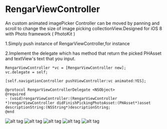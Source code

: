 # RengarViewController
An custom animated imagePicker Controller can be moved by panning and scroll to change the size of image picking collectionView.Designed for iOS 8 with Photo framework ( PhotoKit )

 1.Simply push instance of RengarViewController,for instance

 2.Implement the delegate which has method that return the picked PHAsset and textView's text that you input.
 
```
RengarViewController *vc = [RengarViewController new];
vc.delegate = self;
	
[self.navigationController pushViewController:vc animated:YES];
```
```
@protocol RengarViewControllerDelegate <NSObject>
@required
- (void)rengarViewController:(RengarViewController *)rengarViewController didFinishPickingPhotoAsset:(PHAsset*)asset descriptionString:(NSString*)descriptionString;
@end
```
![alt tag](https://github.com/peiweichen/RengarViewController/blob/master/RengarViewController/rengar480.mov.gif)
![alt tag](https://github.com/peiweichen/RengarViewController/blob/master/RengarViewController/2.pic.jpg)
![alt tag](https://github.com/peiweichen/RengarViewController/blob/master/RengarViewController/3.pic.jpg)
![alt tag](https://github.com/peiweichen/RengarViewController/blob/master/RengarViewController/1.pic.jpg)
![alt tag](https://github.com/peiweichen/RengarViewController/blob/master/RengarViewController/4.pic.jpg)
